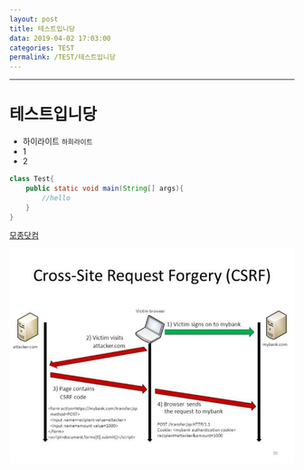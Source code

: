 ```yaml
---
layout: post
title: 테스트입니당
data: 2019-04-02 17:03:00
categories: TEST
permalink: /TEST/테스트입니당
---
```




---

# 테스트입니당

- 하이라이트 `하희라이트`
- 1
- 2





```java
class Test{
    public static void main(String[] args){
        //hello
    }
}
```



[모종닷컴](https://monny.tistory.com)



![](/img/csrf.png)
